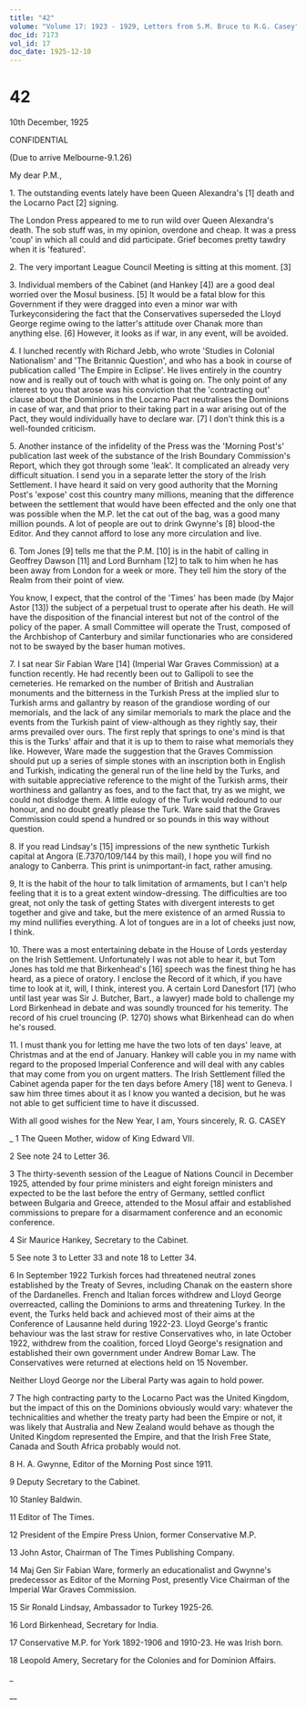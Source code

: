 ```yaml
---
title: "42"
volume: "Volume 17: 1923 - 1929, Letters from S.M. Bruce to R.G. Casey"
doc_id: 7173
vol_id: 17
doc_date: 1925-12-10
---
```


# 42

10th December, 1925

CONFIDENTIAL

(Due to arrive Melbourne-9.1.26)

My dear P.M.,

1\. The outstanding events lately have been Queen Alexandra's [1] death and the Locarno Pact [2] signing.

The London Press appeared to me to run wild over Queen Alexandra's death. The sob stuff was, in my opinion, overdone and cheap. It was a press 'coup' in which all could and did participate. Grief becomes pretty tawdry when it is 'featured'.

2\. The very important League Council Meeting is sitting at this moment. [3]

3\. Individual members of the Cabinet (and Hankey [4]) are a good deal worried over the Mosul business. [5] It would be a fatal blow for this Government if they were dragged into even a minor war with Turkeyconsidering the fact that the Conservatives superseded the Lloyd George regime owing to the latter's attitude over Chanak more than anything else. [6] However, it looks as if war, in any event, will be avoided.

4\. I lunched recently with Richard Jebb, who wrote 'Studies in Colonial Nationalism' and 'The Britannic Question', and who has a book in course of publication called 'The Empire in Eclipse'. He lives entirely in the country now and is really out of touch with what is going on. The only point of any interest to you that arose was his conviction that the 'contracting out' clause about the Dominions in the Locarno Pact neutralises the Dominions in case of war, and that prior to their taking part in a war arising out of the Pact, they would individually have to declare war. [7] I don't think this is a well-founded criticism.

5\. Another instance of the infidelity of the Press was the 'Morning Post's' publication last week of the substance of the Irish Boundary Commission's Report, which they got through some 'leak'. It complicated an already very difficult situation. I send you in a separate letter the story of the Irish Settlement. I have heard it said on very good authority that the Morning Post's 'expose' cost this country many millions, meaning that the difference between the settlement that would have been effected and the only one that was possible when the M.P. let the cat out of the bag, was a good many million pounds. A lot of people are out to drink Gwynne's [8] blood-the Editor. And they cannot afford to lose any more circulation and live.

6\. Tom Jones [9] tells me that the P.M. [10] is in the habit of calling in Geoffrey Dawson [11] and Lord Burnham [12] to talk to him when he has been away from London for a week or more. They tell him the story of the Realm from their point of view.

You know, I expect, that the control of the 'Times' has been made (by Major Astor [13]) the subject of a perpetual trust to operate after his death. He will have the disposition of the financial interest but not of the control of the policy of the paper. A small Committee will operate the Trust, composed of the Archbishop of Canterbury and similar functionaries who are considered not to be swayed by the baser human motives.

7\. I sat near Sir Fabian Ware [14] (Imperial War Graves Commission) at a function recently. He had recently been out to Gallipoli to see the cemeteries. He remarked on the number of British and Australian monuments and the bitterness in the Turkish Press at the implied slur to Turkish arms and gallantry by reason of the grandiose wording of our memorials, and the lack of any similar memorials to mark the place and the events from the Turkish paint of view-although as they rightly say, their arms prevailed over ours. The first reply that springs to one's mind is that this is the Turks' affair and that it is up to them to raise what memorials they like. However, Ware made the suggestion that the Graves Commission should put up a series of simple stones with an inscription both in English and Turkish, indicating the general run of the line held by the Turks, and with suitable appreciative reference to the might of the Turkish arms, their worthiness and gallantry as foes, and to the fact that, try as we might, we could not dislodge them. A little eulogy of the Turk would redound to our honour, and no doubt greatly please the Turk. Ware said that the Graves Commission could spend a hundred or so pounds in this way without question.

8\. If you read Lindsay's [15] impressions of the new synthetic Turkish capital at Angora (E.7370/109/144 by this mail), I hope you will find no analogy to Canberra. This print is unimportant-in fact, rather amusing.

9, It is the habit of the hour to talk limitation of armaments, but I can't help feeling that it is to a great extent window-dressing. The difficulties are too great, not only the task of getting States with divergent interests to get together and give and take, but the mere existence of an armed Russia to my mind nullifies everything. A lot of tongues are in a lot of cheeks just now, I think.

10\. There was a most entertaining debate in the House of Lords yesterday on the Irish Settlement. Unfortunately I was not able to hear it, but Tom Jones has told me that Birkenhead's [16] speech was the finest thing he has heard, as a piece of oratory. I enclose the Record of it which, if you have time to look at it, will, I think, interest you. A certain Lord Danesfort [17] (who until last year was Sir J. Butcher, Bart., a lawyer) made bold to challenge my Lord Birkenhead in debate and was soundly trounced for his temerity. The record of his cruel trouncing (P. 1270) shows what Birkenhead can do when he's roused.

11\. I must thank you for letting me have the two lots of ten days' leave, at Christmas and at the end of January. Hankey will cable you in my name with regard to the proposed Imperial Conference and will deal with any cables that may come from you on urgent matters. The Irish Settlement filled the Cabinet agenda paper for the ten days before Amery [18] went to Geneva. I saw him three times about it as I know you wanted a decision, but he was not able to get sufficient time to have it discussed.

With all good wishes for the New Year, I am, Yours sincerely, R. G. CASEY 

_ 1 The Queen Mother, widow of King Edward VII.

2 See note 24 to Letter 36.

3 The thirty-seventh session of the League of Nations Council in December 1925, attended by four prime ministers and eight foreign ministers and expected to be the last before the entry of Germany, settled conflict between Bulgaria and Greece, attended to the Mosul affair and established commissions to prepare for a disarmament conference and an economic conference.

4 Sir Maurice Hankey, Secretary to the Cabinet.

5 See note 3 to Letter 33 and note 18 to Letter 34.

6 In September 1922 Turkish forces had threatened neutral zones established by the Treaty of Sevres, including Chanak on the eastern shore of the Dardanelles. French and Italian forces withdrew and Lloyd George overreacted, calling the Dominions to arms and threatening Turkey. In the event, the Turks held back and achieved most of their aims at the Conference of Lausanne held during 1922-23. Lloyd George's frantic behaviour was the last straw for restive Conservatives who, in late October 1922, withdrew from the coalition, forced Lloyd George's resignation and established their own government under Andrew Bomar Law. The Conservatives were returned at elections held on 15 November.

Neither Lloyd George nor the Liberal Party was again to hold power.

7 The high contracting party to the Locarno Pact was the United Kingdom, but the impact of this on the Dominions obviously would vary: whatever the technicalities and whether the treaty party had been the Empire or not, it was likely that Australia and New Zealand would behave as though the United Kingdom represented the Empire, and that the Irish Free State, Canada and South Africa probably would not.

8 H. A. Gwynne, Editor of the Morning Post since 1911.

9 Deputy Secretary to the Cabinet.

10 Stanley Baldwin.

11 Editor of The Times.

12 President of the Empire Press Union, former Conservative M.P.

13 John Astor, Chairman of The Times Publishing Company.

14 Maj Gen Sir Fabian Ware, formerly an educationalist and Gwynne's predecessor as Editor of the Morning Post, presently Vice Chairman of the Imperial War Graves Commission.

15 Sir Ronald Lindsay, Ambassador to Turkey 1925-26.

16 Lord Birkenhead, Secretary for India.

17 Conservative M.P. for York 1892-1906 and 1910-23. He was Irish born.

18 Leopold Amery, Secretary for the Colonies and for Dominion Affairs.

_

__
